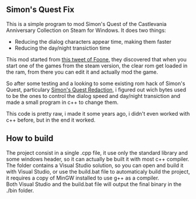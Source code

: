 ## Simon's Quest Fix

This is a simple program to mod Simon's Quest of the Castlevania Anniversary Collection on Steam for Windows.
It does two things:

- Reducing the dialog characters appear time, making them faster
- Reducing the day/night transiction time

This mod started from [this tweet of Foone](https://twitter.com/Foone/status/1129199721656963073), they discovered that when you start one of the games from the steam version, the clear rom get loaded in the ram, from there you can edit it and actually mod the game.

So after some testing and a looking to some existing rom hack of Simon's Quest, particulary [Simon's Quest Redaction](http://www.thealmightyguru.com/Games/Hacking/Hacks/SimonsRedaction.html), i figured out wich bytes used to be the ones to control the dialog speed and day/night transiction and made a small program in c++ to change them.

This code is pretty raw, i made it some years ago, i didn't even worked with c++ before, but in the end it worked.

## How to build

The project consist in a single .cpp file, it use only the standard library and some windows header, so it can actually be built it with most c++ compiler.\
The folder contains a Visual Studio solution, so you can open and build it with Visual Studio, or use the build.bat file to automaticaly build the project, it requires a copy of MinGW installed to use g++ as a compiler.\
Both Visual Studio and the build.bat file will output the final binary in the ./bin folder.